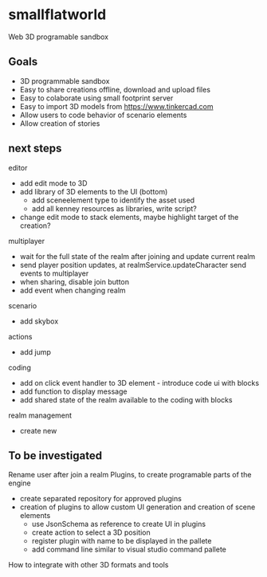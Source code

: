 # smallflatworld
Web 3D programable sandbox

## Goals
- 3D programmable sandbox 
- Easy to share creations offline, download and upload files
- Easy to colaborate using small footprint server
- Easy to import 3D models from https://www.tinkercad.com
- Allow users to code behavior of scenario elements
- Allow creation of stories 

## next steps 

editor
- add edit mode to 3D
- add library of 3D elements to the UI (bottom)
    - add sceneelement type to identify the asset used
    - add all kenney resources as libraries, write script?
- change edit mode to stack elements, maybe highlight target of the creation?

multiplayer
- wait for the full state of the realm after joining and update current realm
- send player position updates, at realmService.updateCharacter send events to multiplayer
- when sharing, disable join button
- add event when changing realm

scenario
- add skybox

actions
- add jump

coding
- add on click event handler to 3D element - introduce code ui with blocks
- add function to display message 
- add shared state of the realm available to the coding with blocks

realm management
- create new 

## To be investigated

Rename user after join a realm
Plugins, to create programable parts of the engine
- create separated repository for approved plugins
- creation of plugins to allow custom UI generation and creation of scene elements
    - use JsonSchema as reference to create UI in plugins
    - create action to select a 3D position
    - register plugin with name to be displayed in the pallete
    - add command line similar to visual studio command pallete

How to integrate with other 3D formats and tools